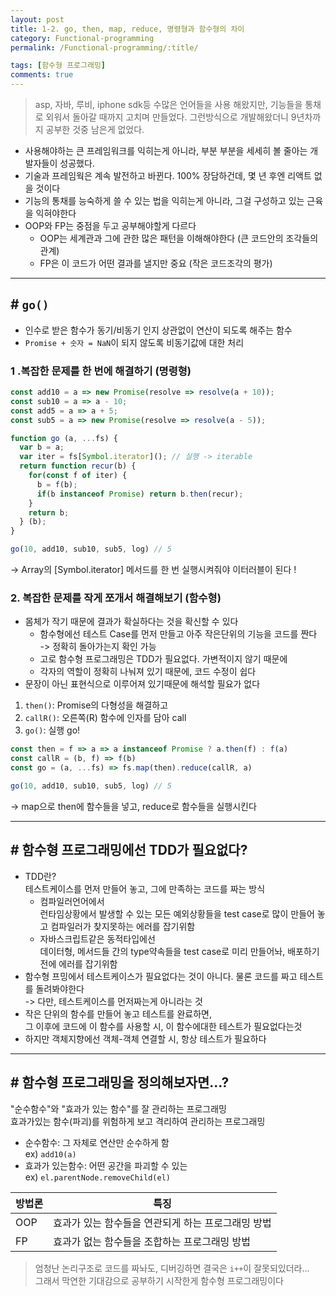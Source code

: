```yaml
---
layout: post
title: 1-2. go, then, map, reduce, 명령형과 함수형의 차이
category: Functional-programming
permalink: /Functional-programming/:title/

tags: [함수형 프로그래밍]
comments: true
---
```


>asp, 자바, 루비, iphone sdk등 수많은 언어들을 사용 해왔지만, 기능들을 통채로 외워서 돌아갈 때까지 고치며 만들었다. 그런방식으로 개발해왔더니 9년차까지 공부한 것중 남은게 없었다. 

* 사용해야하는 큰 프레임워크를 익히는게 아니라, 부분 부분을 세세히 볼 줄아는 개발자들이 성공했다.
* 기술과 프레임웍은 계속 발전하고 바뀐다. 100% 장담하건데, 몇 년 후엔 리액트 없을 것이다
* 기능의 통채를 능숙하게 쓸 수 있는 법을 익히는게 아니라, 그걸 구성하고 있는 근육을 익혀야한다
* OOP와 FP는 중점을 두고 공부해야할게 다르다
  * OOP는 세계관과 그에 관한 많은 패턴을 이해해야한다 (큰 코드안의 조각들의 관계)
  * FP은 이 코드가 어떤 결과를 낼지만 중요 (작은 코드조각의 평가)

---

## # `go()`
* 인수로 받은 함수가 동기/비동기 인지 상관없이 연산이 되도록 해주는 함수  
* `Promise + 숫자 = NaN`이 되지 않도록 비동기값에 대한 처리

### 1 .복잡한 문제를 **한 번에** 해결하기 (명령형)
```js
const add10 = a => new Promise(resolve => resolve(a + 10));
const sub10 = a => a - 10;
const add5 = a => a + 5;
const sub5 = a => new Promise(resolve => resolve(a - 5));

function go (a, ...fs) {
  var b = a;
  var iter = fs[Symbol.iterator](); // 실행 -> iterable
  return function recur(b) {
    for(const f of iter) {
      b = f(b);
      if(b instanceof Promise) return b.then(recur);
    }
    return b;
  } (b);
}

go(10, add10, sub10, sub5, log) // 5
```
-> Array의 [Symbol.iterator] 메서드를 한 번 실행시켜줘야 이터러블이 된다 !

### 2. 복잡한 문제를 **작게 쪼개서** 해결해보기 (함수형)
* 몸체가 작기 때문에 결과가 확실하다는 것을 확신할 수 있다 
  * 함수형에선 테스트 Case를 먼저 만들고 아주 작은단위의 기능을 코드를 짠다  
  -> 정확히 돌아가는지 확인 가능
  * 고로 함수형 프로그래밍은 TDD가 필요없다. 가변적이지 않기 때문에
  * 각자의 역할이 정확히 나눠져 있기 때문에, 코드 수정이 쉽다
* 문장이 아닌 표현식으로 이루어져 있기때문에 해석할 필요가 없다


1. `then()`: Promise의 다형성을 해결하고
2. `callR()`: 오른쪽(R) 함수에 인자를 담아 call
3. `go()`: 실행 go!
```js
const then = f => a => a instanceof Promise ? a.then(f) : f(a)
const callR = (b, f) => f(b)
const go = (a, ...fs) => fs.map(then).reduce(callR, a)

go(10, add10, sub10, sub5, log) // 5
```
-> map으로 then에 함수들을 넣고, reduce로 함수들을 실행시킨다

---

## # 함수형 프로그래밍에선 TDD가 필요없다?

* TDD란?   
테스트케이스를 먼저 만들어 놓고, 그에 만족하는 코드를 짜는 방식
  * 컴파일러언어에서  
  런타임상황에서 발생할 수 있는 모든 예외상황들을 test case로 많이 만들어 놓고 컴파일러가 찾지못하는 에러를 잡기위함
  * 자바스크립트같은 동적타입에선  
  데이터형, 메서드들 간의 type약속들을 test case로 미리 만들어놔, 배포하기 전에 에러를 잡기위함
* 함수형 프밍에서 테스트케이스가 필요없다는 것이 아니다. 물론 코드를 짜고 테스트를 돌려봐야한다  
-> 다만, 테스트케이스를 먼저짜는게 아니라는 것
* 작은 단위의 함수를 만들어 놓고 테스트를 완료하면,  
그 이후에 코드에 이 함수를 사용할 시, 이 함수에대한 테스트가 필요없다는것 
* 하지만 객체지향에선 객체-객체 연결할 시, 항상 테스트가 필요하다

---

## # 함수형 프로그래밍을 정의해보자면...?
"순수함수"와 "효과가 있는 함수"를 잘 관리하는 프로그래밍  
효과가있는 함수(파괴)를 위험하게 보고 격리하여 관리하는 프로그래밍

* 순수함수: 그 자체로 연산만 순수하게 함  
ex) `add10(a)`
* 효과가 있는함수: 어떤 공간을 파괴할 수 있는    
ex) `el.parentNode.removeChild(el)`

방법론 | 특징
--- | ---
OOP | 효과가 있는 함수들을 연관되게 하는 프로그래밍 방법  
FP | 효과가 없는 함수들을 조합하는 프로그래밍 방법

>엄청난 논리구조로 코드를 짜놔도, 디버깅하면 결국은 `i++`이 잘못되있더라...  
>그래서 막연한 기대감으로 공부하기 시작한게 함수형 프로그래밍이다
